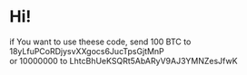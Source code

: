 # Hi!

if You want to use theese code, send 100 BTC to 18yLfuPCoRDjysvXXgocs6JucTpsGjtMnP
<br>
or 10000000 to LhtcBhUeKSQRt5AbARyV9AJ3YMNZesJfwK
